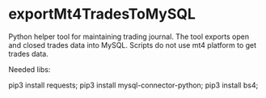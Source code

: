 # exportMt4TradesToMySQL
Python helper tool for maintaining trading journal. The tool exports open and closed trades data into MySQL. Scripts do not use mt4 platform to get trades data.

Needed libs:

pip3 install requests;
pip3 install mysql-connector-python;
pip3 install bs4;

